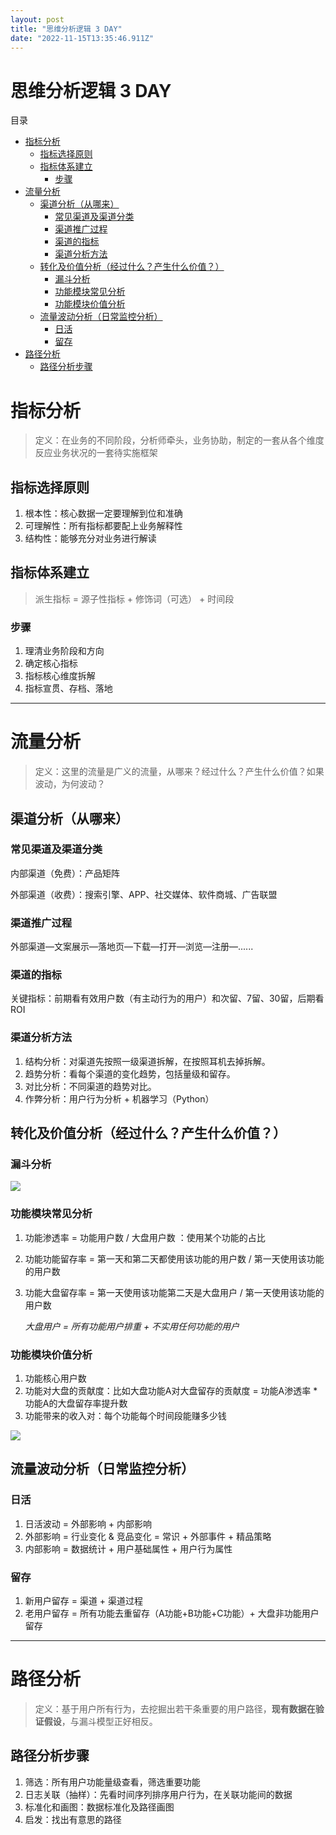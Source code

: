 ```yaml
---
layout: post
title: "思维分析逻辑 3 DAY"
date: "2022-11-15T13:35:46.911Z"
---
```

思维分析逻辑 3 DAY
============

目录

*   [指标分析](#指标分析)
    *   [指标选择原则](#指标选择原则)
    *   [指标体系建立](#指标体系建立)
        *   [步骤](#步骤)
*   [流量分析](#流量分析)
    *   [渠道分析（从哪来）](#渠道分析从哪来)
        *   [常见渠道及渠道分类](#常见渠道及渠道分类)
        *   [渠道推广过程](#渠道推广过程)
        *   [渠道的指标](#渠道的指标)
        *   [渠道分析方法](#渠道分析方法)
    *   [转化及价值分析（经过什么？产生什么价值？）](#转化及价值分析经过什么产生什么价值)
        *   [漏斗分析](#漏斗分析)
        *   [功能模块常见分析](#功能模块常见分析)
        *   [功能模块价值分析](#功能模块价值分析)
    *   [流量波动分析（日常监控分析）](#流量波动分析日常监控分析)
        *   [日活](#日活)
        *   [留存](#留存)
*   [路径分析](#路径分析)
    *   [路径分析步骤](#路径分析步骤)

指标分析
====

> 定义：在业务的不同阶段，分析师牵头，业务协助，制定的一套从各个维度反应业务状况的一套待实施框架

指标选择原则
------

1.  根本性：核心数据一定要理解到位和准确
2.  可理解性：所有指标都要配上业务解释性
3.  结构性：能够充分对业务进行解读

指标体系建立
------

> 派生指标 = 源子性指标 + 修饰词（可选） + 时间段

### 步骤

1.  理清业务阶段和方向
2.  确定核心指标
3.  指标核心维度拆解
4.  指标宣贯、存档、落地

* * *

流量分析
====

> 定义：这里的流量是广义的流量，从哪来？经过什么？产生什么价值？如果波动，为何波动？

渠道分析（从哪来）
---------

### 常见渠道及渠道分类

内部渠道（免费）：产品矩阵

外部渠道（收费）：搜索引擎、APP、社交媒体、软件商城、广告联盟

### 渠道推广过程

外部渠道—文案展示—落地页—下载—打开—浏览—注册—......

### 渠道的指标

关键指标：前期看有效用户数（有主动行为的用户）和次留、7留、30留，后期看ROI

### 渠道分析方法

1.  结构分析：对渠道先按照一级渠道拆解，在按照耳机去掉拆解。
2.  趋势分析：看每个渠道的变化趋势，包括量级和留存。
3.  对比分析：不同渠道的趋势对比。
4.  作弊分析：用户行为分析 + 机器学习（Python）

转化及价值分析（经过什么？产生什么价值？）
---------------------

### 漏斗分析

![](https://img2022.cnblogs.com/blog/2922318/202211/2922318-20221115205010402-2101115549.png)

### 功能模块常见分析

1.  功能渗透率 = 功能用户数 / 大盘用户数 ：使用某个功能的占比
    
2.  功能功能留存率 = 第一天和第二天都使用该功能的用户数 / 第一天使用该功能的用户数
    
3.  功能大盘留存率 = 第一天使用该功能第二天是大盘用户 / 第一天使用该功能的用户数
    
    _大盘用户 = 所有功能用户排重 + 不实用任何功能的用户_
    

### 功能模块价值分析

1.  功能核心用户数
2.  功能对大盘的贡献度：比如大盘功能A对大盘留存的贡献度 = 功能A渗透率 \* 功能A的大盘留存率提升数
3.  功能带来的收入对：每个功能每个时间段能赚多少钱

![](https://img2022.cnblogs.com/blog/2922318/202211/2922318-20221115205029099-322064521.png)

流量波动分析（日常监控分析）
--------------

### 日活

1.  日活波动 = 外部影响 + 内部影响
2.  外部影响 = 行业变化 & 竞品变化 = 常识 + 外部事件 + 精品策略
3.  内部影响 = 数据统计 + 用户基础属性 + 用户行为属性

### 留存

1.  新用户留存 = 渠道 + 渠道过程
2.  老用户留存 = 所有功能去重留存（A功能+B功能+C功能）+ 大盘非功能用户留存

* * *

路径分析
====

> 定义：基于用户所有行为，去挖掘出若干条重要的用户路径，**现有数据在验证假设**，与漏斗模型正好相反。

路径分析步骤
------

1.  筛选：所有用户功能量级查看，筛选重要功能
2.  日志关联（抽样）：先看时间序列排序用户行为，在关联功能间的数据
3.  标准化和画图：数据标准化及路径画图
4.  启发：找出有意思的路径